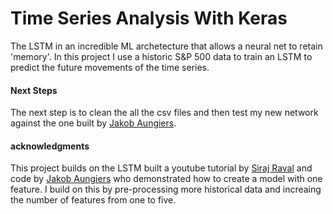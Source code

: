 # Time Series Analysis With Keras

The LSTM in an incredible ML archetecture that allows a neural net to retain 'memory'. In this project I use a historic S&P 500 data to train an LSTM to predict the future movements of the time series. 


#### Next Steps
The next step is to clean the all the csv files and then test my new network against the one built by [Jakob Aungiers](https://github.com/jaungiers). 

#### acknowledgments
This project builds on the LSTM built a youtube tutorial by [Siraj Raval](https://github.com/llSourcell) and code by [Jakob Aungiers](https://github.com/jaungiers) who demonstrated how to create a model with one feature. I build on this by pre-processing more historical data and increaing the number of features from one to five.



